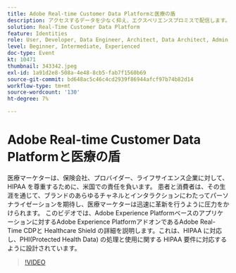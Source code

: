 ```yaml
---
title: Adobe Real-time Customer Data Platformと医療の盾
description: アクセスするデータを少なく抑え、エクスペリエンスプロミスで配信します。広告主、発行者、代理店を問わず、このウェビナーは
solution: Real-Time Customer Data Platform
feature: Identities
role: User, Developer, Data Engineer, Architect, Data Architect, Admin, Leader
level: Beginner, Intermediate, Experienced
doc-type: Event
kt: 10471
thumbnail: 343342.jpeg
exl-id: 1a91d2e8-508a-4e48-8cb5-fab7f1560b69
source-git-commit: bd648ac5c46c4cd2939f86944afcf97b74b82d14
workflow-type: tm+mt
source-wordcount: '130'
ht-degree: 7%

---
```


# Adobe Real-time Customer Data Platformと医療の盾

医療マーケターは、保険会社、プロバイダー、ライフサイエンス企業に対して、HIPAA を尊重するために、米国での責任を負います。 患者と消費者は、その生涯を通じて、ブランドのあらゆるチャネルとインタラクションにわたってパーソナライゼーションを期待し、医療マーケターは迅速に革新を行うように圧力をかけられます。 このビデオでは、Adobe Experience Platformベースのアプリケーションに対するAdobe Experience PlatformアドオンであるAdobe Real-Time CDPと Healthcare Shield の詳細を説明します。これは、HIPAA に対応し、PHI(Protected Health Data) の処理と使用に関する HIPAA 要件に対応するように設計されています。

>[!VIDEO](https://video.tv.adobe.com/v/343342/?quality=12&learn=on)
